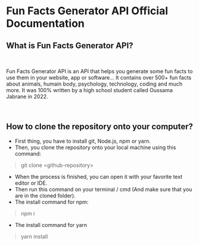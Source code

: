# Fun Facts Generator API Official Documentation

## What is Fun Facts Generator API?

<br />

Fun Facts Generator API is an API that helps you generate some fun facts to use them in your website, app or software... It contains over 500+ fun facts about animals, humain body, psychology, technology, coding and much more. It was 100% written by a high school student called Oussama Jabrane in 2022.

<br />

## How to clone the repository onto your computer?

- First thing, you have to install git, Node.js, npm or yarn.
- Then, you clone the repository onto your local machine using this command:

> git clone \<github-repository\>

- When the process is finished, you can open it with your favorite text editor or IDE.
- Then run this command on your terminal / cmd (And make sure that you are in the cloned folder).
- The install command for npm:

> npm i

- The install command for yarn

> yarn install
